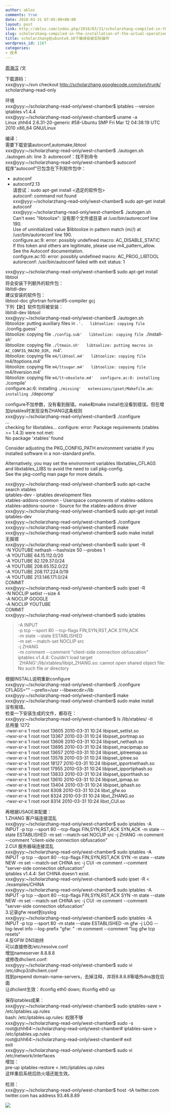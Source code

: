 ```yaml
---
author: abloz
comments: true
date: 2010-03-31 07:05:00+00:00
layout: post
link: http://abloz.com/index.php/2010/03/31/scholarzhang-compiled-in-the-installation-of-the-actual-operation-ubuntu9-10/
slug: scholarzhang-compiled-in-the-installation-of-the-actual-operation-ubuntu9-10
title: scholarzhang在ubuntu9.10下编译安装实际操作
wordpress_id: 1187
categories:
- 技术
---
```


[周海汉](http://blog.csdn.net/ablo_zhou) /文

 下载源码：  
xxx@yyy:~/svn checkout http://scholarzhang.googlecode.com/svn/trunk/ scholarzhang-read-only  
  
环境  
xxx@yyy:~/scholarzhang-read-only/west-chamber$ iptables --version  
iptables v1.4.4  
xxx@yyy:~/scholarzhang-read-only/west-chamber$ uname -a  
Linux zhh64 2.6.31-20-generic #58-Ubuntu SMP Fri Mar 12 04:38:19 UTC 2010 x86_64 GNU/Linux  
  
编译：  
需要下载安装autoconf,automake,libtool  
xxx@yyy:~/scholarzhang-read-only/west-chamber$ ./autogen.sh   
./autogen.sh: line 3: autoreconf：找不到命令  
xxx@yyy:~/scholarzhang-read-only/west-chamber$ autoconf  
程序“autoconf”已包含在下列软件包中：  
* autoconf  
* autoconf2.13  
请尝试：sudo apt-get install <选定的软件包>  
autoconf: command not found  
xxx@yyy:~/scholarzhang-read-only/west-chamber$ sudo apt-get install autoconf  
xxx@yyy:~/scholarzhang-read-only/west-chamber$ ./autogen.sh   
Can't exec "libtoolize": 没有那个文件或目录 at /usr/bin/autoreconf line 190.  
Use of uninitialized value $libtoolize in pattern match (m//) at /usr/bin/autoreconf line 190.  
configure.ac:9: error: possibly undefined macro: AC_DISABLE_STATIC  
If this token and others are legitimate, please use m4_pattern_allow.  
See the Autoconf documentation.  
configure.ac:10: error: possibly undefined macro: AC_PROG_LIBTOOL  
autoreconf: /usr/bin/autoconf failed with exit status: 1  
  
xxx@yyy:~/scholarzhang-read-only/west-chamber$ sudo apt-get install libtool  
将会安装下列额外的软件包：  
libltdl-dev  
建议安装的软件包：  
libtool-doc gfortran fortran95-compiler gcj  
下列【新】软件包将被安装：  
libltdl-dev libtool  
xxx@yyy:~/scholarzhang-read-only/west-chamber$ ./autogen.sh   
libtoolize: putting auxiliary files in `.'.  
libtoolize: copying file `./config.guess'  
libtoolize: copying file `./config.sub'  
libtoolize: copying file `./install-sh'  
libtoolize: copying file `./ltmain.sh'  
libtoolize: putting macros in AC_CONFIG_MACRO_DIR, `m4'.  
libtoolize: copying file `m4/libtool.m4'  
libtoolize: copying file `m4/ltoptions.m4'  
libtoolize: copying file `m4/ltsugar.m4'  
libtoolize: copying file `m4/ltversion.m4'  
libtoolize: copying file `m4/lt~obsolete.m4'  
configure.ac:8: installing `./compile'  
configure.ac:6: installing `./missing'  
extensions/ipset/Makefile.am: installing `./depcomp'  
  
configure不加参数，没有看到报错。make和make install也没看到错误。但在增加iptables时发现没有ZHANG这条规则  
xxx@yyy:~/scholarzhang-read-only/west-chamber$ ./configure  
...  
checking for libxtables... configure: error: Package requirements (xtables >= 1.4.3) were not met:  
No package 'xtables' found  
  
Consider adjusting the PKG_CONFIG_PATH environment variable if you  
installed software in a non-standard prefix.  
  
Alternatively, you may set the environment variables libxtables_CFLAGS  
and libxtables_LIBS to avoid the need to call pkg-config.  
See the pkg-config man page for more details.  
  
xxx@yyy:~/scholarzhang-read-only/west-chamber$ sudo apt-cache search xtables  
iptables-dev - iptables development files  
xtables-addons-common - Userspace components of xtables-addons  
xtables-addons-source - Source for the xtables-addons driver  
xxx@yyy:~/scholarzhang-read-only/west-chamber$ sudo apt-get install iptables-dev  
xxx@yyy:~/scholarzhang-read-only/west-chamber$ ./configure  
xxx@yyy:~/scholarzhang-read-only/west-chamber$ make  
xxx@yyy:~/scholarzhang-read-only/west-chamber$ sudo make install  
无报错  
xxx@yyy:~/scholarzhang-read-only/west-chamber$ sudo ipset -R  
-N YOUTUBE nethash --hashsize 50 --probes 1  
-A YOUTUBE 64.15.112.0/20  
-A YOUTUBE 82.129.37.0/24  
-A YOUTUBE 208.65.152.0/22  
-A YOUTUBE 208.117.224.0/19  
-A YOUTUBE 213.146.171.0/24  
COMMIT  
xxx@yyy:~/scholarzhang-read-only/west-chamber$ sudo ipset -R  
-N NOCLIP setlist --size 4  
-A NOCLIP GOOGLE  
-A NOCLIP YOUTUBE  
COMMIT  
xxx@yyy:~/scholarzhang-read-only/west-chamber$ sudo iptables   
> -A INPUT   
> -p tcp --sport 80 --tcp-flags FIN,SYN,RST,ACK SYN,ACK   
> -m state --state ESTABLISHED   
> -m set --match-set NOCLIP src   
> -j ZHANG   
> -m comment --comment "client-side connection obfuscation"  
iptables v1.4.4: Couldn't load target  `ZHANG':/lib/xtables/libipt_ZHANG.so: cannot open shared object file: No such file or directory  
  
根据INSTALL说明重新configure  
xxx@yyy:~/scholarzhang-read-only/west-chamber$ ./configure CFLAGS="" --prefix=/usr --libexecdir=/lib  
xxx@yyy:~/scholarzhang-read-only/west-chamber$ make  
xxx@yyy:~/scholarzhang-read-only/west-chamber$ sudo make install  
没有报错。  
检查一下安装生成的文件，都存在：  
xxx@yyy:~/scholarzhang-read-only/west-chamber$ ls /lib/xtables/ -tl  
总用量 1272  
-rwxr-xr-x 1 root root 13605 2010-03-31 10:24 libipset_setlist.so  
-rwxr-xr-x 1 root root 13367 2010-03-31 10:24 libipset_portmap.so  
-rwxr-xr-x 1 root root 13606 2010-03-31 10:24 libipset_nethash.so  
-rwxr-xr-x 1 root root 13895 2010-03-31 10:24 libipset_macipmap.so  
-rwxr-xr-x 1 root root 13657 2010-03-31 10:24 libipset_iptreemap.so  
-rwxr-xr-x 1 root root 13578 2010-03-31 10:24 libipset_iptree.so  
-rwxr-xr-x 1 root root 18127 2010-03-31 10:24 libipset_ipportnethash.so  
-rwxr-xr-x 1 root root 17955 2010-03-31 10:24 libipset_ipportiphash.so  
-rwxr-xr-x 1 root root 13833 2010-03-31 10:24 libipset_ipporthash.so  
-rwxr-xr-x 1 root root 13610 2010-03-31 10:24 libipset_ipmap.so  
-rwxr-xr-x 1 root root 13404 2010-03-31 10:24 libipset_iphash.so  
-rwxr-xr-x 1 root root 8308 2010-03-31 10:24 libxt_gfw.so  
-rwxr-xr-x 1 root root 8324 2010-03-31 10:24 libxt_ZHANG.so  
-rwxr-xr-x 1 root root 8314 2010-03-31 10:24 libxt_CUI.so  
  
再根据USAGE来配置：  
1.ZHANG 客户端连接混乱  
xxx@yyy:~/scholarzhang-read-only/west-chamber$ sudo iptables -A INPUT -p tcp --sport 80 --tcp-flags FIN,SYN,RST,ACK SYN,ACK -m state --state  ESTABLISHED -m set --match-set NOCLIP src -j ZHANG -m comment --comment  "client-side connection obfuscation"  
2.CUI 服务器端连接混乱  
xxx@yyy:~/scholarzhang-read-only/west-chamber$ sudo iptables -A INPUT -p tcp --dport 80 --tcp-flags FIN,SYN,RST,ACK SYN -m state --state NEW -m  set --match-set CHINA src -j CUI -m comment --comment "server-side  connection obfuscation"  
iptables v1.4.4: Set CHINA doesn't exist.  
xxx@yyy:~/scholarzhang-read-only/west-chamber$ sudo ipset -R < ./examples/CHINA  
xxx@yyy:~/scholarzhang-read-only/west-chamber$ sudo iptables -A INPUT -p tcp --dport 80 --tcp-flags FIN,SYN,RST,ACK SYN -m state --state NEW -m  set --match-set CHINA src -j CUI -m comment --comment "server-side  connection obfuscation"  
3.记录gfw reset到syslog  
xxx@yyy:~/scholarzhang-read-only/west-chamber$ sudo iptables -A INPUT -p tcp --sport 80 -m state --state ESTABLISHED -m gfw -j LOG --log-level  info --log-prefix "gfw: " -m comment --comment "log gfw tcp resets"  
4.反GFW DNS劫持  
可以直接修改/etc/resolve.conf  
增加nameserver 8.8.8.8  
或修改dhclient.conf:  
xxx@yyy:~/scholarzhang-read-only/west-chamber$ sudo vi /etc/dhcp3/dhclient.conf  
找到prepend domain-name-servers，去掉注释，并将8.8.8.8等墙外dns放在后面  
让dhclient生效：ifconfig eth0 down; ifconfig eth0 up  
  
保存iptables成果：  
xxx@yyy:~/scholarzhang-read-only/west-chamber$ sudo iptables-save > /etc/iptables.up.rules  
bash: /etc/iptables.up.rules: 权限不够  
xxx@yyy:~/scholarzhang-read-only/west-chamber$ sudo -s  
root@zhh64:~/scholarzhang-read-only/west-chamber# iptables-save > /etc/iptables.up.rules  
root@zhh64:~/scholarzhang-read-only/west-chamber# exit  
exit  
xxx@yyy:~/scholarzhang-read-only/west-chamber$ sudo vi /etc/network/interfaces   
增加：  
pre-up iptables-restore < /etc/iptables.up.rules  
这样重启系统后防火墙还能生效。  
  
检测：  
xxx@yyy:~/scholarzhang-read-only/west-chamber$ host -tA twitter.com  
twitter.com has address 93.46.8.89  
  


![](http://img.zemanta.com/pixy.gif?x-id=9f9bbb1b-bdee-847f-8137-f619921c9aef)
